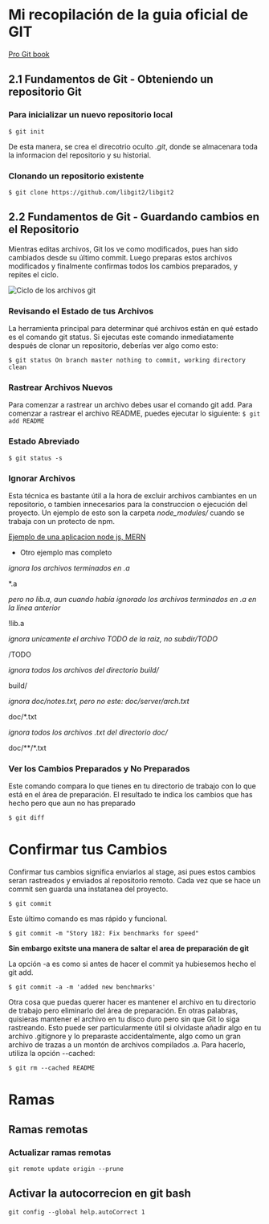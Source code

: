 # Mi recopilación de la guia oficial de GIT 


[Pro Git book](https://git-scm.com/book/es/v2)

## 2.1 Fundamentos de Git - Obteniendo un repositorio Git

### Para inicializar un nuevo repositorio local 

 `$ git init`  

De esta manera, se crea el direcotrio oculto *.git*, donde se almacenara toda la informacion del repositorio y su historial.  

### Clonando un repositorio existente

`$ git clone https://github.com/libgit2/libgit2`

## 2.2 Fundamentos de Git - Guardando cambios en el Repositorio

Mientras editas archivos, Git los ve como modificados, pues han sido cambiados desde su último commit. Luego preparas estos archivos modificados y finalmente confirmas todos los cambios preparados, y repites el ciclo.

![Ciclo de los archivos git](https://git-scm.com/book/en/v2/images/lifecycle.png)

### Revisando el Estado de tus Archivos

La herramienta principal para determinar qué archivos están en qué estado es el comando git status. Si ejecutas este comando inmediatamente después de clonar un repositorio, deberías ver algo como esto:

`$ git status
On branch master
nothing to commit, working directory clean`

### Rastrear Archivos Nuevos

Para comenzar a rastrear un archivo debes usar el comando git add. Para comenzar a rastrear el archivo README, puedes ejecutar lo siguiente:
`$ git add README`

### Estado Abreviado

`$ git status -s`

### Ignorar Archivos

Esta técnica es bastante útil a la hora de excluir archivos cambiantes en un repositorio, o tambien innecesarios para la construccion o ejecución del proyecto.
Un ejemplo de esto son la carpeta *node_modules/* cuando se trabaja con un protecto de npm.

[Ejemplo de una aplicacion node js, MERN ](https://github.com/santiquinterog/PageTour-ReactApp/blob/master/.gitignore)

- Otro ejemplo mas completo 

*ignora los archivos terminados en .a*

*.a

*pero no lib.a, aun cuando había ignorado los archivos terminados en .a en la línea anterior*

!lib.a

*ignora unicamente el archivo TODO de la raiz, no subdir/TODO*

/TODO

*ignora todos los archivos del directorio build/*

build/

*ignora doc/notes.txt, pero no este: doc/server/arch.txt*

doc/*.txt

*ignora todos los archivos .txt del directorio doc/*

doc/**/*.txt

### Ver los Cambios Preparados y No Preparados

Este comando compara lo que tienes en tu directorio de trabajo con lo que está en el área de preparación. El resultado te indica los cambios que has hecho pero que aun no has preparado


`$ git diff`

# Confirmar tus Cambios

Confirmar tus cambios significa enviarlos al stage, asi pues estos cambios seran rastreados y enviados al repositorio remoto.
Cada vez que se hace un commit sen guarda una instatanea del proyecto.

`$ git commit`

Este último comando es mas rápido y funcional.

`$ git commit -m "Story 182: Fix benchmarks for speed"`

**Sin embargo exitste una manera de saltar el area de preparación de git**

La opción -a es como si antes de hacer el commit ya hubiesemos hecho el git add.

`$ git commit -a -m 'added new benchmarks'`

Otra cosa que puedas querer hacer es mantener el archivo en tu directorio de trabajo pero eliminarlo del área de preparación. En otras palabras, quisieras mantener el archivo en tu disco duro pero sin que Git lo siga rastreando. Esto puede ser particularmente útil si olvidaste añadir algo en tu archivo .gitignore y lo preparaste accidentalmente, algo como un gran archivo de trazas a un montón de archivos compilados .a. Para hacerlo, utiliza la opción --cached:

`$ git rm --cached README`

# Ramas

## Ramas remotas

### Actualizar ramas remotas

`git remote update origin --prune`

## Activar la autocorrecion en git bash

`git config --global help.autoCorrect 1`




